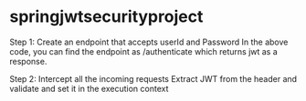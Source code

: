 # springjwtsecurityproject

Step 1: Create an endpoint that accepts userId and Password
In the above code, you can find the endpoint as /authenticate  which returns jwt as a response.

Step 2: Intercept all the incoming requests
Extract JWT from the header and validate and set it in the execution context   
